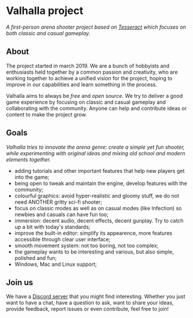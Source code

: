 # Valhalla project
*A first-person arena shooter project based on [Tesseract](tesseract.gg) which focuses on both classic and casual gameplay.*

## About
The project started in march 2019.
We are a bunch of hobbyists and enthusiasts held together by a common passion and creativity, who are working together to achieve a unified vision for the project, hoping to improve in our capabilities and learn something in the process.

Valhalla aims to always be *free* and *open source*. We try to deliver a good game experience by focusing on classic and casual gameplay and collaborating with the community. Anyone can help and contribute ideas or content to make the project grow.

## Goals

*Valhalla tries to innovate the arena genre: create a simple yet fun shooter, while experimenting with original ideas and mixing old school and modern elements together.*

- adding tutorials and other important features that help new players get into the game;
- being open to tweak and maintain the engine, develop features with the community;
- colourful graphics: avoid hyper-realistic and gloomy stuff, we do not need ANOTHER gritty sci-fi shooter;
- focus on classic modes as well as on casual modes (like Infection) so newbies and casuals can have fun too;
- immersion: decent audio, decent effects, decent gunplay. Try to catch up a bit with today's standards;
- improve the built-in editor: simplify its appearence, more features accessible through clear user interface;
- smooth movement system: not too boring, not too complex;
- the gameplay wants to be interesting and various, but also simple, polished and fun;
- Windows, Mac and Linux support;

## Join us

We have a [Discord server](discord.gg/w4qxb4jky5) that you might find interesting. Whether you just want to have a chat, have a question to ask, want to share your ideas, provide feedback, report issues or even contribute, feel free to join!
